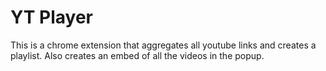 # YT Player

This is a chrome extension that aggregates all youtube links and creates a playlist.
Also creates an embed of all the videos in the popup.
